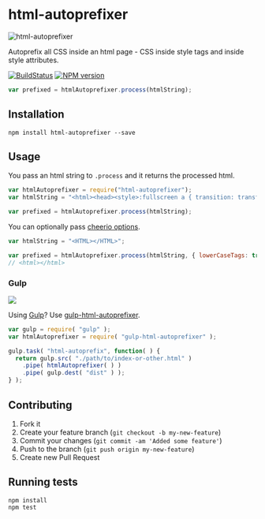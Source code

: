 # html-autoprefixer

![html-autoprefixer](../master/html-autoprefixer.png?raw=true)

Autoprefix all CSS inside an html page - CSS inside style tags and inside style attributes.

[![BuildStatus](https://travis-ci.org/RebelMail/html-autoprefixer.png?branch=master)](https://travis-ci.org/RebelMail/html-autoprefixer)
[![NPM version](https://badge.fury.io/js/html-autoprefixer.png)](http://badge.fury.io/js/html-autoprefixer)

```javascript
var prefixed = htmlAutoprefixer.process(htmlString);
```

## Installation

```
npm install html-autoprefixer --save
```

## Usage

You pass an html string to `.process` and it returns the processed html.

```javascript
var htmlAutoprefixer = require("html-autoprefixer");
var htmlString = "<html><head><style>:fullscreen a { transition: transform 1s; }</style></head><body><h1 style='font-feature-settings: \"liga\", \"dlig\";'>Hello</h1></body></html>";

var prefixed = htmlAutoprefixer.process(htmlString);
```

You can optionally pass [cheerio options](https://github.com/cheeriojs/cheerio#loading).

```javascript
var htmlString = "<HTML></HTML>";

var prefixed = htmlAutoprefixer.process(htmlString, { lowerCaseTags: true } );
// <html></html>
```

### Gulp

[![](https://raw.githubusercontent.com/RebelMail/gulp-html-autoprefixer/master/gulp-html-autoprefixer.png)](https://github.com/RebelMail/gulp-html-autoprefixer)

Using [Gulp](http://gulpjs.com)? Use [gulp-html-autoprefixer](https://github.com/RebelMail/gulp-html-autoprefixer).

```javascript
var gulp = require( "gulp" );
var htmlAutoprefixer = require( "gulp-html-autoprefixer" );

gulp.task( "html-autoprefix", function( ) {
  return gulp.src( "./path/to/index-or-other.html" )
    .pipe( htmlAutoprefixer( ) )
    .pipe( gulp.dest( "dist" ) );
} );
```

## Contributing

1. Fork it
2. Create your feature branch (`git checkout -b my-new-feature`)
3. Commit your changes (`git commit -am 'Added some feature'`)
4. Push to the branch (`git push origin my-new-feature`)
5. Create new Pull Request

## Running tests

```
npm install
npm test
```
